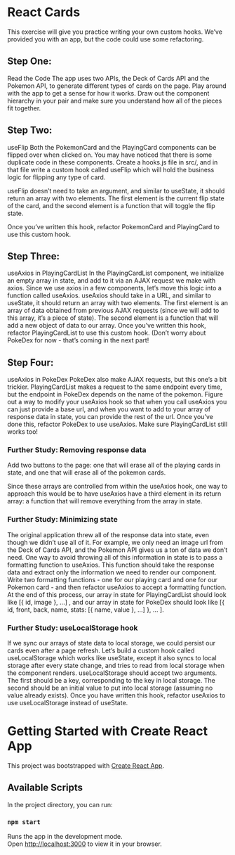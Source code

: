 # React Cards
This exercise will give you practice writing your own custom hooks. We’ve provided you with an app, but the code could use some refactoring.

## Step One:
Read the Code
The app uses two APIs, the Deck of Cards API and the Pokemon API, to generate different types of cards on the page.
Play around with the app to get a sense for how it works. Draw out the component hierarchy in your pair and make sure you understand how all of the pieces fit together.

## Step Two:
useFlip
Both the PokemonCard and the PlayingCard components can be flipped over when clicked on. You may have noticed that there is some duplicate code in these components. Create a hooks.js file in src/, and in that file write a custom hook called useFlip which will hold the business logic for flipping any type of card.

useFlip doesn’t need to take an argument, and similar to useState, it should return an array with two elements. The first element is the current flip state of the card, and the second element is a function that will toggle the flip state.

Once you’ve written this hook, refactor PokemonCard and PlayingCard to use this custom hook.

## Step Three: 
useAxios in PlayingCardList
In the PlayingCardList component, we initialize an empty array in state, and add to it via an AJAX request we make with axios. Since we use axios in a few components, let’s move this logic into a function called useAxios.
useAxios should take in a URL, and similar to useState, it should return an array with two elements. The first element is an array of data obtained from previous AJAX requests (since we will add to this array, it’s a piece of state). The second element is a function that will add a new object of data to our array.
Once you’ve written this hook, refactor PlayingCardList to use this custom hook. (Don’t worry about PokeDex for now - that’s coming in the next part!

## Step Four:
useAxios in PokeDex
PokeDex also make AJAX requests, but this one’s a bit trickier. PlayingCardList makes a request to the same endpoint every time, but the endpoint in PokeDex depends on the name of the pokemon.
Figure out a way to modify your useAxios hook so that when you call useAxios you can just provide a base url, and when you want to add to your array of response data in state, you can provide the rest of the url.
Once you’ve done this, refactor PokeDex to use useAxios. Make sure PlayingCardList still works too!

### Further Study: Removing response data
Add two buttons to the page: one that will erase all of the playing cards in state, and one that will erase all of the pokemon cards.

Since these arrays are controlled from within the useAxios hook, one way to approach this would be to have useAxios have a third element in its return array: a function that will remove everything from the array in state.

### Further Study: Minimizing state
The original application threw all of the response data into state, even though we didn’t use all of it. For example, we only need an image url from the Deck of Cards API, and the Pokemon API gives us a ton of data we don’t need.
One way to avoid throwing all of this information in state is to pass a formatting function to useAxios. This function should take the response data and extract only the information we need to render our component.
Write two formatting functions - one for our playing card and one for our Pokemon card - and then refactor useAxios to accept a formatting function.
At the end of this process, our array in state for PlayingCardList should look like
[{ id, image }, ...] ,
and our array in state for PokeDex should look like
[{ id, front, back, name, stats: [{ name, value }, ...] }, ... ].

### Further Study: useLocalStorage hook
If we sync our arrays of state data to local storage, we could persist our cards even after a page refresh. Let’s build a custom hook called useLocalStorage which works like useState, except it also syncs to local storage after every state change, and tries to read from local storage when the component renders.
useLocalStorage should accept two arguments. The first should be a key, corresponding to the key in local storage. The second should be an initial value to put into local storage (assuming no value already exists).
Once you have written this hook, refactor useAxios to use useLocalStorage instead of useState.

# Getting Started with Create React App

This project was bootstrapped with [Create React App](https://github.com/facebook/create-react-app).

## Available Scripts

In the project directory, you can run:

### `npm start`

Runs the app in the development mode.\
Open [http://localhost:3000](http://localhost:3000) to view it in your browser.

